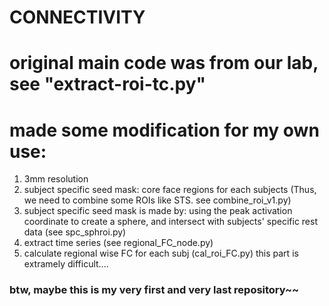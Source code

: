 # CONNECTIVITY
# original main code was from our lab, see "extract-roi-tc.py"
# made some modification for my own use: 
  1) 3mm resolution
  2) subject specific seed mask: core face regions for each subjects (Thus, we need to combine some ROIs like STS. see combine_roi_v1.py)
  3) subject specific seed mask is made by: using the peak activation coordinate to create a sphere, and intersect with subjects' specific rest data
     (see spc_sphroi.py)
  4) extract time series (see regional_FC_node.py)
  5) calculate regional wise FC for each subj (cal_roi_FC.py)
     this part is extramely difficult.... 
     
     
 ### btw, maybe this is my very first and very last repository~~
